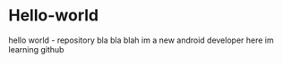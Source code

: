 # Hello-world
hello world - repository 
bla bla blah im a new android developer here im learning github
